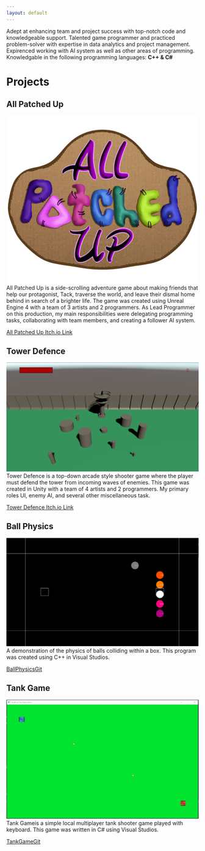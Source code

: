 ```yaml
---
layout: default
---
```


Adept at enhancing team and project success with top-notch code and knowledgeable support. Talented game programmer and practiced problem-solver with expertise in data analytics and project management. Expirenced working with AI system as well as other areas of programming. Knowledgable in the following programming languages: **C++ & C#**

# Projects

## All Patched Up

![AllPatchedUpLogo](https://github.com/brionnafranklin/brionnafranklin.github.io/blob/master/AllPatchedUpLogo.png?raw=true)
All Patched Up is a side-scrolling adventure game about making friends that help our protagonist, Tack, traverse the world, and leave their dismal home behind in search of a brighter life. The game was created using Unreal Engine 4 with a team of 3 artists and 2 programmers. As Lead Programmer on this production, my main responsibilities were delegating programming tasks, collaborating with team members, and creating a follower AI system.

[All Patched Up Itch.io Link](https://teamfire2021.itch.io/allpatchedup)

## Tower Defence

![Tower Defence Screenshot](https://github.com/brionnafranklin/brionnafranklin.github.io/blob/master/TowerDefenceScreencap.png?raw=true)
Tower Defence is a top-down arcade style shooter game where the player must defend the tower from incoming waves of enemies. This game was created in Unity with a team of 4 artists and 2 programmers. My primary roles UI, enemy AI, and several other miscellaneous task. 

[Tower Defence Itch.io Link](https://gutstowerdefence.itch.io/tower-defence)

## Ball Physics

![Ball Physics Screenshot](https://github.com/brionnafranklin/brionnafranklin.github.io/raw/master/BallPhysicsScreenCap.png)
A demonstration of the physics of balls colliding within a box. This program was created using C++ in Visual Studios.

[BallPhysicsGit](https://github.com/brionnafranklin/BallPhysics)

## Tank Game

![TankGameScreenCap](https://github.com/brionnafranklin/brionnafranklin.github.io/raw/master/TankGameScreenCap.png)
Tank Gameis a simple local multiplayer tank shooter game played with keyboard. This game was written in C# using Visual Studios.

[TankGameGit](https://github.com/brionnafranklin/TankGame)
